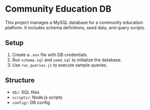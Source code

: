# Community Education DB

This project manages a MySQL database for a community education platform. It includes schema definitions, seed data, and query scripts.

## Setup
1. Create a `.env` file with DB credentials.
2. Run `schema.sql` and `seed.sql` to initialize the database.
3. Use `run_queries.js` to execute sample queries.

## Structure
- `db/`: SQL files
- `scripts/`: Node.js scripts
- `config/`: DB config
